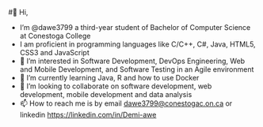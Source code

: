 #👋 Hi, 
- I’m @dawe3799 a third-year student of Bachelor of Computer Science at Conestoga College
- I am proficient in programming languages like C/C++, C#, Java, HTML5, CSS3 and JavaScript
- 👀 I’m interested in Software Development, DevOps Engineering, Web and Mobile Development, and Software Testing in an Agile environment 
- 🌱 I’m currently learning Java, R and how to use Docker
- 💞️ I’m looking to collaborate on software development, web development, mobile development and data analysis
- 📫 How to reach me is by email dawe3799@conestogac.on.ca or linkedin https://linkedin.com/in/Demi-awe


